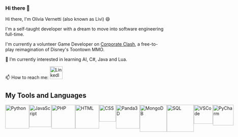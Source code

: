 ### Hi there 👋

Hi there, I'm Olivia Vernetti (also known as Livi) 😄

I'm a self-taught developer with a dream to move into software engineering full-time.

I'm currently a volunteer Game Developer on [Corporate Clash](https://corporateclash.net/), a free-to-play reimagination of Disney's Toontown MMO.

🌱 I’m currently interested in learning AI, C#, Java and Lua.

📫 How to reach me: [<img src="https://upload.wikimedia.org/wikipedia/commons/thumb/c/ca/LinkedIn_logo_initials.png/600px-LinkedIn_logo_initials.png" alt="LinkedIn" width="40"/>](https://www.linkedin.com/in/olivia-vernetti/)

## My Tools and Languages
<div style="display: flex; justify-content: space-between;">
  <img src="https://upload.wikimedia.org/wikipedia/commons/thumb/c/cf/Python_logo_51.svg/1200px-Python_logo_51.svg.png" alt="Python" width="75"/>
  <img src="https://static.vecteezy.com/system/resources/previews/027/127/463/original/javascript-logo-javascript-icon-transparent-free-png.png" alt="JavaScript" width="70"/>
  <img src="https://cdn.worldvectorlogo.com/logos/php-1.svg" alt="PHP" width="75"/>
  <img src="https://upload.wikimedia.org/wikipedia/commons/thumb/6/61/HTML5_logo_and_wordmark.svg/1200px-HTML5_logo_and_wordmark.svg.png" alt="HTML" width="75"/>
  <img src="https://upload.wikimedia.org/wikipedia/commons/d/d5/CSS3_logo_and_wordmark.svg" alt="CSS" width="53">
  <img src="https://discourse.panda3d.org/uploads/default/original/2X/7/73e66ac19bebab6744fe1809e1473fb4daa02f8e.png" alt="Panda3D" width="75"/>
  <img src="https://1000logos.net/wp-content/uploads/2020/08/MongoDB-Logo.png" alt="MongoDB" width="85"/>
  <img src="https://upload.wikimedia.org/wikipedia/commons/8/87/Sql_data_base_with_logo.png" alt="SQL" width="85"/>
  <img src="https://carleton.ca/scs/wp-content/uploads/vscode-1.png" alt="VSCode" width="60"/>
  <img src="https://upload.wikimedia.org/wikipedia/commons/thumb/1/1d/PyCharm_Icon.svg/1024px-PyCharm_Icon.svg.png" alt="PyCharm" width="65"/>
</div>




<!--
**overnetti/overnetti** is a ✨ _special_ ✨ repository because its `README.md` (this file) appears on your GitHub profile.

Here are some ideas to get you started:

- 🔭 I’m currently working on ...
- 🌱 I’m currently learning ...
- 👯 I’m looking to collaborate on ...
- 🤔 I’m looking for help with ...
- 💬 Ask me about ...
- 📫 How to reach me: ...
- 😄 Pronouns: ...
- ⚡ Fun fact: ...
-->

